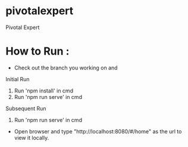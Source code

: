 # pivotalexpert
Pivotal Expert 

# How to Run :

- Check out the branch you working on and 

Initial Run

1. Run 'npm install' in cmd
2. Run 'npm run serve' in cmd

Subsequent Run

1. Run 'npm run serve' in cmd


- Open browser and type "http://localhost:8080/#/home" as the url to view it locally.

